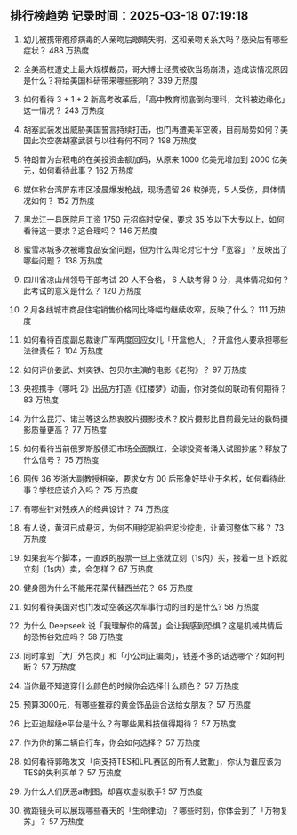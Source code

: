 
## 排行榜趋势 记录时间：2025-03-18 07:19:18
  
  1. 幼儿被携带疱疹病毒的人亲吻后眼睛失明，这和亲吻关系大吗？感染后有哪些症状？ 488 万热度
    
  2. 全美高校遭史上最大规模裁员，哥大博士经费被砍当场崩溃，造成该情况原因是什么？将给美国科研带来哪些影响？ 339 万热度
    
  3. 如何看待 3 + 1 + 2 新高考改革后，「高中教育彻底倒向理科，文科被边缘化」这一情况？ 243 万热度
    
  4. 胡塞武装发出威胁美国誓言持续打击，也门再遭美军空袭，目前局势如何？美国此次空袭胡塞武装与以往有何不同？ 198 万热度
    
  5. 特朗普为台积电的在美投资金额加码，从原来 1000 亿美元增加到 2000 亿美元，如何看待此事？ 162 万热度
    
  6. 媒体称台湾屏东市区凌晨爆发枪战，现场遗留 26 枚弹壳，5 人受伤，具体情况如何？ 152 万热度
    
  7. 黑龙江一县医院月工资 1750 元招临时安保，要求 35 岁以下大专以上，如何看待这一要求？这合理吗？ 146 万热度
    
  8. 蜜雪冰城多次被曝食品安全问题，但为什么舆论对它十分「宽容」？反映出了哪些问题？ 138 万热度
    
  9. 四川省凉山州领导干部考试 20 人不合格， 6 人缺考得 0 分，具体情况如何？此考试的意义是什么？ 120 万热度
    
  10. 2 月各线城市商品住宅销售价格同比降幅均继续收窄，反映了什么？ 111 万热度
    
  11. 如何看待百度副总裁谢广军两度回应女儿「开盒他人」？开盒他人要承担哪些法律责任？ 104 万热度
    
  12. 如何评价姜武、刘奕铁、包贝尔主演的电影《老狗》？ 97 万热度
    
  13. 央视携手《哪吒 2》出品方打造《红楼梦》动画，你对类似的联动有何期待？ 83 万热度
    
  14. 为什么昆汀、诺兰等这么热衷胶片摄影技术？胶片摄影比目前最先进的数码摄影质量更高？ 77 万热度
    
  15. 如何看待当前俄罗斯股债汇市场全面飘红，全球投资者涌入试图抄底？释放了什么信号？ 75 万热度
    
  16. 网传 36 岁浙大副教授相亲，要求女方 00 后形象好毕业于名校，如何看待此事？学校应该介入吗？ 75 万热度
    
  17. 有哪些针对残疾人的经典设计？ 74 万热度
    
  18. 有人说，黄河已成悬河，为何不用挖泥船把泥沙挖走，让黄河整体下移？ 73 万热度
    
  19. 如果我写个脚本，一直跌的股票一旦上涨就立刻（1s内）买，接着一旦下跌就立刻（1s内）卖，会怎样？ 67 万热度
    
  20. 健身圈为什么不能用花菜代替西兰花？ 65 万热度
    
  21. 如何看待美国对也门发动空袭这次军事行动的目的是什么? 58 万热度
    
  22. 为什么 Deepseek 说「我理解你的痛苦」会让我感到恐惧？这是机械共情后的恐怖谷效应吗？ 58 万热度
    
  23. 同时拿到「大厂外包岗」和「小公司正编岗」，钱差不多的话选哪个？如何判断？ 57 万热度
    
  24. 当你最不知道穿什么颜色的时候你会选择什么颜色？ 57 万热度
    
  25. 预算3000元，有哪些推荐的黄金饰品适合送给女朋友？ 57 万热度
    
  26. 比亚迪超级e平台是什么？有哪些黑科技值得期待？ 57 万热度
    
  27. 作为你的第二辆自行车，你会如何选择？ 57 万热度
    
  28. 如何看待郭皓发文「向支持TES和LPL赛区的所有人致歉」，你认为谁应该为TES的失利买单？ 57 万热度
    
  29. 为什么人们厌恶ai制图，却喜欢虚拟歌手? 57 万热度
    
  30. 微距镜头可以展现哪些春天的「生命律动」？哪些时刻，你体会到了「万物复苏」？ 57 万热度
    